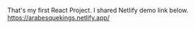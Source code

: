 That's my first React Project. I shared Netlify demo link below.
https://arabesquekings.netlify.app/

